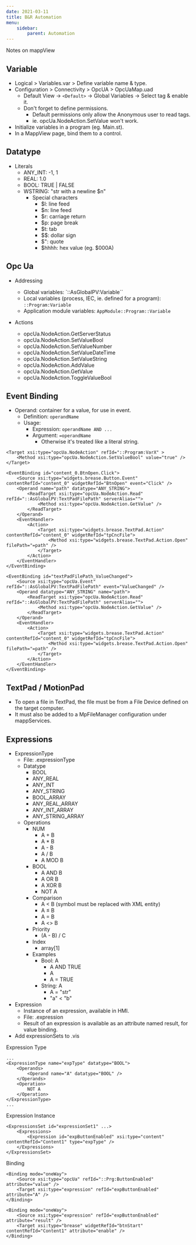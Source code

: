 ```yaml
---
date: 2021-03-11
title: B&R Automation
menu:
    sidebar:
        parent: Automation
---
```


Notes on mappView

## Variable
- Logical > Variables.var > Define variable name & type.
- Configuration > Connectivity > OpcUA > OpcUaMap.uad
    + Default View -> `<Default>` -> Global Variables -> Select tag & enable it.
    + Don't forget to define permissions.
        - Default permissions only allow the Anonymous user to read tags.
        - ie. opcUa.NodeAction.SetValue won't work.
- Initialize variables in a program (eg. Main.st).
- In a MappView page, bind them to a control. 


## Datatype
- Literals
    - ANY_INT: -1, 1
    - REAL: 1.0
    - BOOL: TRUE | FALSE
    - WSTRING: "str with a newline $n"
        + Special characters
            - $l: line feed
            - $n: line feed
            - $r: carriage return
            - $p: page break
            - $t: tab
            - $$: dollar sign
            - $": quote
            - $hhhh: hex value (eg. $000A)



## Opc Ua
- Addressing
    + Global variables: `::AsGlobalPV:Variable``
    + Local variables (process, IEC, ie. defined for a program): `::Program:Variable`
    + Application module variables: `AppModule::Program::Variable`

- Actions
    + opcUa.NodeAction.GetServerStatus
    + opcUa.NodeAction.SetValueBool
    + opcUa.NodeAction.SetValueNumber
    + opcUa.NodeAction.SetValueDateTime
    + opcUa.NodeAction.SetValueString
    + opcUa.NodeAction.AddValue
    + opcUa.NodeAction.GetValue
    + opcUa.NodeAction.ToggleValueBool


## Event Binding
- Operand: container for a value, for use in event.
    + Definition: `operandName`
    + Usage: 
        + Expression: `operandName AND ...`
        + Argument: `=operandName`
            * Otherwise it's treated like a literal string.

```
<Target xsi:type="opcUa.NodeAction" refId="::Program:VarX" >
    <Method xsi:type="opcUa.NodeAction.SetValueBool" value="true" />
</Target>
```



```
<EventBinding id="content_0.BtnOpen.Click">
    <Source xsi:type="widgets.brease.Button.Event" contentRefId="content_0" widgetRefId="BtnOpen" event="Click" />
    <Operand name="path" datatype="ANY_STRING">
        <ReadTarget xsi:type="opcUa.NodeAction.Read" refId="::AsGlobalPV:TextPadFilePath" serverAlias="">
            <Method xsi:type="opcUa.NodeAction.GetValue" />
        </ReadTarget>
    </Operand>
    <EventHandler>
        <Action>
            <Target xsi:type="widgets.brease.TextPad.Action" contentRefId="content_0" widgetRefId="tpCncFile">
                <Method xsi:type="widgets.brease.TextPad.Action.Open" filePath="=path" />
            </Target>
        </Action>
    </EventHandler>
</EventBinding>
```


```
<EventBinding id="textPadFilePath_ValueChanged">
    <Source xsi:type="opcUa.Event" refId="::AsGlobalPV:TextPadFilePath" event="ValueChanged" />
    <Operand datatype="ANY_STRING" name="path">
        <ReadTarget xsi:type="opcUa.NodeAction.Read" refId="::AsGlobalPV:TextPadFilePath" serverAlias="">
            <Method xsi:type="opcUa.NodeAction.GetValue" />
        </ReadTarget>
    </Operand>
    <EventHandler>
        <Action>
            <Target xsi:type="widgets.brease.TextPad.Action" contentRefId="content_0" widgetRefId="tpCncFile">
                <Method xsi:type="widgets.brease.TextPad.Action.Open" filePath="=path" />
            </Target>
        </Action>
    </EventHandler>
</EventBinding>
```


## TextPad / MotionPad
- To open a file in TextPad, the file must be from a File Device defined on the target computer.
- It must also be added to a MpFileManager configuration under mappServices.


## Expressions


- ExpressionType
    + File: .expressionType
    + Datatype
        - BOOL 
        - ANY_REAL 
        - ANY_INT 
        - ANY_STRING 
        - BOOL_ARRAY 
        - ANY_REAL_ARRAY 
        - ANY_INT_ARRAY 
        - ANY_STRING_ARRAY 
    + Operations
        - NUM
            + A + B
            + A * B
            + A - B
            + A / B
            + A MOD B
        - BOOL
            - A AND B
            - A OR B
            - A XOR B
            - NOT A
        - Comparison
            - A < B (symbol must be replaced with XML entity)
            - A ≤ B
            - A = B
            - A <> B
        - Priority
            + (A - B) / C
        - Index
            + array[1]
        - Examples
            - Bool: A
                + A AND TRUE
                + A
                + A = TRUE
            - String: A
                + A = "str"
                + "a" < "b"
- Expression 
    * Instance of an expression, available in HMI.
    + File: .expression
    + Result of an expression is available as an attribute named result, for value binding.
- Add expressionSets to .vis



Expression Type
```
...
<ExpressionType name="expType" datatype="BOOL">
    <Operands>
        <Operand name="A" datatype="BOOL" />
    </Operands>
    <Operation>
        NOT A
    </Operation>
</ExpressionType>
...
```



Expression Instance
```
<ExpressionsSet id="expressionSet1" ...>
    <Expressions>
        <Expression id="expButtonEnabled" xsi:type="content" contentRefId="Content1" type="expType" />
    </Expressions>
</ExpressionsSet>
```


Binding
```
<Binding mode="oneWay">
    <Source xsi:type="opcUa" refId="::Prg:ButtonEnabled" attribute="value" />
    <Target xsi:type="expression" refId="expButtonEnabled" attribute="A" />
</Binding>

<Binding mode="oneWay">
    <Source xsi:type="expression" refId="expButtonEnabled" attribute="result" />
    <Target xsi:type="brease" widgetRefId="btnStart" contentRefId="Content1" attribute="enable" />
</Binding>
```